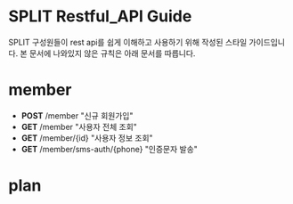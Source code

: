 # SPLIT Restful_API Guide

SPLIT 구성원들이 rest api를 쉽게 이해하고 사용하기 위해 작성된 스타일 가이드입니다. 본 문서에 나와있지 않은 규칙은 아래 문서를 따릅니다.

# member

- **POST** /member "신규 회원가입"
- **GET** /member "사용자 전체 조회"
- **GET** /member/{id} "사용자 정보 조회"
- **GET** /member/sms-auth/{phone} "인증문자 발송"

# plan


